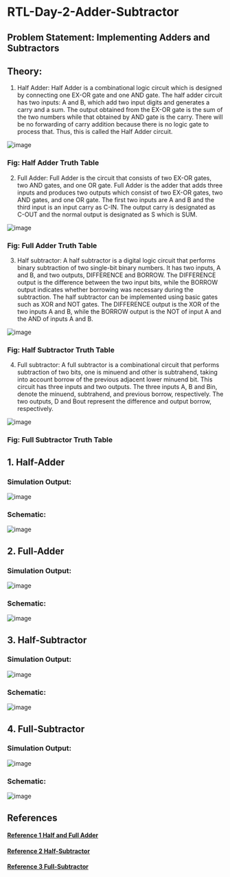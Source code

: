 # RTL-Day-2-Adder-Subtractor

## Problem Statement: Implementing Adders and Subtractors
## Theory: 
1. Half Adder: Half Adder is a combinational logic circuit which is designed by connecting one EX-OR gate and one AND gate. The half adder circuit has two inputs: A and B, which add two input digits and generates a carry and a sum. The output obtained from the EX-OR gate is the sum of the two numbers while that obtained by AND gate is the carry. There will be no forwarding of carry addition because there is no logic gate to process that. Thus, this is called the Half Adder circuit.

 ![image](https://github.com/tusharshenoy/RTL-Day-2-Adder-Subtractor/assets/107348474/cb48f4f1-298a-4011-b13f-ba6403cf0338)
### Fig: Half Adder Truth Table

2. Full Adder: Full Adder is the circuit that consists of two EX-OR gates, two AND gates, and one OR gate. Full Adder is the adder that adds three inputs and produces two outputs which consist of two EX-OR gates, two AND gates, and one OR gate. The first two inputs are A and B and the third input is an input carry as C-IN. The output carry is designated as C-OUT and the normal output is designated as S which is SUM.

 ![image](https://github.com/tusharshenoy/RTL-Day-2-Adder-Subtractor/assets/107348474/0804ffcb-ef53-4273-869c-7d0beaa74b62)
### Fig: Full Adder Truth Table

3. Half subtractor: A half subtractor is a digital logic circuit that performs binary subtraction of two single-bit binary numbers. It has two inputs, A and B, and two outputs, DIFFERENCE and BORROW. The DIFFERENCE output is the difference between the two input bits, while the BORROW output indicates whether borrowing was necessary during the subtraction. The half subtractor can be implemented using basic gates such as XOR and NOT gates. The DIFFERENCE output is the XOR of the two inputs A and B, while the BORROW output is the NOT of input A and the AND of inputs A and B.

 ![image](https://github.com/tusharshenoy/RTL-Day-2-Adder-Subtractor/assets/107348474/18689091-1bb5-48ed-bcbb-9dca2b325049)
### Fig: Half Subtractor Truth Table

4. Full subtractor: A full subtractor is a combinational circuit that performs subtraction of two bits, one is minuend and other is subtrahend, taking into account borrow of the previous adjacent lower minuend bit. This circuit has three inputs and two outputs. The three inputs A, B and Bin, denote the minuend, subtrahend, and previous borrow, respectively. The two outputs, D and Bout represent the difference and output borrow, respectively.
 
 ![image](https://github.com/tusharshenoy/RTL-Day-2-Adder-Subtractor/assets/107348474/b90abc0f-0929-427a-bb16-e8ba817479d7)
### Fig: Full Subtractor Truth Table 


## 1.	Half-Adder

### Simulation Output:
 ![image](https://github.com/tusharshenoy/RTL-Day-2-Adder-Subtractor/assets/107348474/93a6926a-2337-4e82-9924-4a7657f4e09f)

### Schematic:  
![image](https://github.com/tusharshenoy/RTL-Day-2-Adder-Subtractor/assets/107348474/d6b77b2f-c34d-4f9d-b17e-be64fa6ac299)


 
## 2.	Full-Adder
### Simulation Output:
![image](https://github.com/tusharshenoy/RTL-Day-2-Adder-Subtractor/assets/107348474/7af645f0-a29f-4044-a164-fbd2b4dd0549)

### Schematic: 
![image](https://github.com/tusharshenoy/RTL-Day-2-Adder-Subtractor/assets/107348474/81a344a8-b98a-4398-952d-d729c4def7f8)


## 3.	Half-Subtractor

### Simulation Output:
 ![image](https://github.com/tusharshenoy/RTL-Day-2-Adder-Subtractor/assets/107348474/563567e2-b5bf-4b7c-a660-295aa278758f)

### Schematic:  
 ![image](https://github.com/tusharshenoy/RTL-Day-2-Adder-Subtractor/assets/107348474/a107245b-84b5-4306-b392-1a8b72e23369)


## 4.	Full-Subtractor

### Simulation Output:
![image](https://github.com/tusharshenoy/RTL-Day-2-Adder-Subtractor/assets/107348474/d7bdd031-751b-4e18-8109-915b3f4b4dc4)

### Schematic:  
  ![image](https://github.com/tusharshenoy/RTL-Day-2-Adder-Subtractor/assets/107348474/e12be9ff-0171-4cb1-ab73-65c832dae6e4)

## References
#### [Reference 1 Half and Full Adder](https://www.geeksforgeeks.org/difference-between-half-adder-and-full-adder/)
#### [Reference 2 Half-Subtractor](https://www.geeksforgeeks.org/half-subtractor-in-digital-logic/)
#### [Reference 3 Full-Subtractor](https://www.geeksforgeeks.org/full-subtractor-in-digital-logic/)

